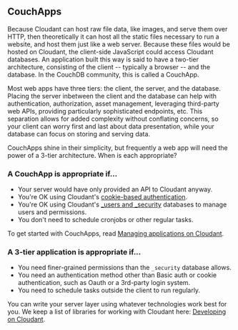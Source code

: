 ## CouchApps

Because Cloudant can host raw file data, like images, and serve them
over HTTP, then theoretically it can host all the static files necessary
to run a website, and host them just like a web server. Because these
files would be hosted on Cloudant, the client-side JavaScript could
access Cloudant databases. An application built this way is said to have
a two-tier architecture, consisting of the client -- typically a browser
-- and the database. In the CouchDB community, this is called a
CouchApp.

Most web apps have three tiers: the client, the server, and the
database. Placing the server inbetween the client and the database can
help with authentication, authorization, asset management, leveraging
third-party web APIs, providing particularly sophisticated endpoints,
etc. This separation allows for added complexity without conflating
concerns, so your client can worry first and last about data
presentation, while your database can focus on storing and serving data.

CouchApps shine in their simplicity, but frequently a web app will need
the power of a 3-tier architecture. When is each appropriate?

### A CouchApp is appropriate if...

-   Your server would have only provided an API to Cloudant anyway.
-   You're OK using Cloudant's [cookie-based
    authentication](http://docs.cloudant.com/api/authn.html).
-   You're OK using Cloudant's [\_users and
    \_security](https://cloudant.com/for-developers/faq/auth/) databases
    to manage users and permissions.
-   You don't need to schedule cronjobs or other regular tasks.

To get started with CouchApps, read [Managing applications on
Cloudant](https://cloudant.com/blog/app-management/).

### A 3-tier application is appropriate if...

-   You need finer-grained permissions than the `_security` database
    allows.
-   You need an authentication method other than Basic auth or cookie
    authentication, such as Oauth or a 3rd-party login system.
-   You need to schedule tasks outside the client to run regularly.

You can write your server layer using whatever technologies work best
for you. We keep a list of libraries for working with Cloudant here:
[Developing on
Cloudant](https://cloudant.com/for-developers/faq/development/).
